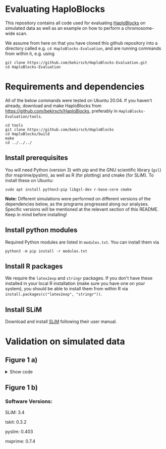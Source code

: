 # Evaluating HaploBlocks

This repository contains all code used for evaluating [HaploBlocks](https://github.com/bekirsch/HaploBlocks) on simulated data as well as an example on how to perform a chromosome-wide scan.

We assume from here on that you have cloned this github repository into a directory called e.g.
`cd HaploBlocks-Evaluation`, and are running commands from within it, e.g. using

```
git clone https://github.com/bekirsch/HaploBlocks-Evaluation.git
cd HaploBlocks-Evaluation
```

# Requirements and dependencies

All of the below commands were tested on Ubuntu 20.04. If you haven't already, download and make HaploBlocks from https://github.com/bekirsch/HaploBlocks, preferably in `HaploBlocks-Evaluation/tools`. 

```
cd tools
git clone https://github.com/bekirsch/HaploBlocks
cd HaploBlocks/build
make
cd ../../../
```

## Install prerequisites

You will need Python (version 3) with pip and the GNU scientific library (`gsl`) (for msprime/pyslim), as well as R (for plotting) and cmake (for SLiM). To install these on Ubuntu:

```
sudo apt install python3-pip libgsl-dev r-base-core cmake
```

**Note:** Different simulations were performed on different versions of the dependencies below, as the programs progressed along our analyses. Specific versions will be mentioned at the relevant section of this README. Keep in mind before installing!

## Install python modules

Required Python modules are listed in `modules.txt`. You can install them via

```
python3 -m pip install -r modules.txt
```

## Install R packages

We require the `latex2exp` and `stringr` packages. If you don't have these installed in your local R installation (make sure you have one on your system), you should be able to install them from within R via `install.packages(c("latex2exp", "stringr"))`.

## Install SLiM

Download and install [SLiM](http://messerlab.org/slim/) following their user manual.

# Validation on simulated data

## Figure 1 a)

<details>
    <summary>Show code</summary>

   ### Software Versions:

   SLiM:       3.4

   tskit:      0.3.2

   pyslim:     0.403

   msprime:    0.7.4

    1. Create a directory for simulations:
    ```
    mkdir results/evaluation/Additive_10Mb_10kNe
    ```
    2. Define a function for simulating:
    ```
    simulating() {
    seed=$(openssl rand 4 | od -DAn);
    slim -s $seed scripts/Additive.slim &>/dev/null;
    trees=$(echo "results/evaluation/Additive_10Mb_10kNe/simulation${seed}/${seed}_sC0.02_mF*.trees" | tr -d ' ');

    for file in $trees; do
        python3 scripts/recapitation.py -i $file &>/dev/null;
        line=$(cat ${file/.trees/.trees.vcf} | grep -n '4999999' | cut -f1 | cut -d":" -f1)
        cat ${file/.trees/.trees.vcf} | awk -F '\t' -v OFS='\t' -v m=$line -v n=4 -v el='0' 'NR == m { $n = el } 1' | awk -F '\t' -v OFS='\t' -v m=$line -v n=5 -v el='1' 'NR == m { $n = el } 1' | gzip > ${file/.trees/.trees.uniform.vcf.gz}
        rm ${file/.trees/.trees.vcf}
    done
    }
    export -f simulating
    ```

    3. Run 50 simulations (make use of GNU parallel to speed up - provided your setup allows it), one of which is started via:
    ```
    for i in {1..50}; do simulating; done
    ```

    4. Create a lookup-table:
    ```
    tools/haploblocks/filter_lookup -max_k 2000 > results/evaluation/Additive_10Mb_10kNe/ancestry.lookup
    ```

    5. Create a directory for the output:
    ```
    mkdir results/evaluation/Additive_10Mb_10kNe/output
    ```

    6. Define a function for running haploblocks:
    ```
    haploblocks() {
    vcf_gz=$1;
    vcf=${vcf_gz/.vcf.gz/.vcf}
    cmap=${vcf/.vcf/.vcf.positions};
    rmap=${cmap/.positions/.positions.map};

    zcat $vcf_gz > $vcf
    tools/haploblocks/extract_positions -i $vcf -o $cmap &>/dev/null;
    awk -v OFS='\t' '{print "chr1", "snp"NR, (50*log(1/(1-(2*1e-8*$0)))), $0}' $cmap | tr ',' '.' > $rmap;
    tools/haploblocks/full --out_folder results/evaluation/Additive_10Mb_10kNe/output --vcf_path $vcf --genetic_map_path $rmap --lookup_path results/evaluation/Additive_10Mb_10kNe/ancestry.lookup --remove &>/dev/null;

    rm $vcf;
    rm $cmap;
    rm $rmap;
    }
    export -f haploblocks
    ```

    7. Run haploblocks:
    ```
    for file in results/evaluation/Additive_10Mb_10kNe/simulation*/*.uniform.vcf.gz; do haploblocks $file; done
    ```
    8. Count the simulations (needed for plotting):
    ```
    a
    9. Plot Figure:
    ```
    Rscript scripts/Plot_Fig1a.R results/evaluation/Additive_10Mb_10kNe/output $files
    ```ll=$(ls results/evaluation/Additive_10Mb_10kNe/output/*filtered.sHat.csv | wc -l)
    files=$((all / 13))
    ```

    9. Plot Figure:
    ```
    Rscript scripts/Plot_Fig1a.R results/evaluation/Additive_10Mb_10kNe/output $files
    ```

</details>

## Figure 1 b)


### Software Versions:

SLiM:       3.4

tskit:      0.3.2

pyslim:     0.403

msprime:    0.7.4

<!---

1. Create a directory for simulations:
```
mkdir results/evaluation/Additive_10Mb_10kNe
```
2. Define a function for simulating:
```
simulating() {
seed=$(openssl rand 4 | od -DAn);
slim -s $seed scripts/Additive.slim &>/dev/null;
trees=$(echo "results/evaluation/Additive_10Mb_10kNe/simulation${seed}/${seed}_sC0.02_mF*.trees" | tr -d ' ');

for file in $trees; do
  python3 scripts/recapitation.py -i $file &>/dev/null;
  line=$(cat ${file/.trees/.trees.vcf} | grep -n '4999999' | cut -f1 | cut -d":" -f1)
  cat ${file/.trees/.trees.vcf} | awk -F '\t' -v OFS='\t' -v m=$line -v n=4 -v el='0' 'NR == m { $n = el } 1' | awk -F '\t' -v OFS='\t' -v m=$line -v n=5 -v el='1' 'NR == m { $n = el } 1' | gzip > ${file/.trees/.trees.uniform.vcf.gz}
  rm ${file/.trees/.trees.vcf}
done
}
export -f simulating
```

3. Run 50 simulations (make use of GNU parallel to speed up - provided your setup allows it), one of which is started via:
```
for i in {1..50}; do simulating; done
```

4. Create a lookup-table:
tools/haploblocks/filter_lookup -max_k 2000 > results/evaluation/```
```
Additive_10Mb_10kNe/ancestry.lookup
```

5. Create a directory for the output:
```
mkdir results/evaluation/Additive_10Mb_10kNe/output
```

6. Define a function for running haploblocks:
```
haploblocks() {
vcf_gz=$1;
vcf=${vcf_gz/.vcf.gz/.vcf}
cmap=${vcf/.vcf/.vcf.positions};
rmap=${cmap/.positions/.positions.map};

zcat $vcf_gz > $vcf
tools/haploblocks/extract_positions -i $vcf -o $cmap &>/dev/null;
awk -v OFS='\t' '{print "chr1", "snp"NR, (50*log(1/(1-(2*1e-8*$0)))), $0}' $cmap | tr ',' '.' > $rmap;
tools/haploblocks/full --out_folder results/evaluation/Additive_10Mb_10kNe/output --vcf_path $vcf --genetic_map_path $rmap --lookup_path results/evaluation/Additive_10Mb_10kNe/ancestry.lookup --remove &>/dev/null;

rm $vcf;
rm $cmap;
rm $rmap;
}
export -f haploblocks
```

7. Run haploblocks:
```
for file in results/evaluation/Additive_10Mb_10kNe/simulation*/*.uniform.vcf.gz; do haploblocks $file; done
```
8. Count the simulations (needed for plotting):
```
a
9. Plot Figure:
```
Rscript scripts/Plot_Fig1a.R results/evaluation/Additive_10Mb_10kNe/output $files
```ll=$(ls results/evaluation/Additive_10Mb_10kNe/output/*filtered.sHat.csv | wc -l)
files=$((all / 13))
```

9. Plot Figure:
```
Rscript scripts/Plot_Fig1a.R results/evaluation/Additive_10Mb_10kNe/output $files
```



# Run selection scan


